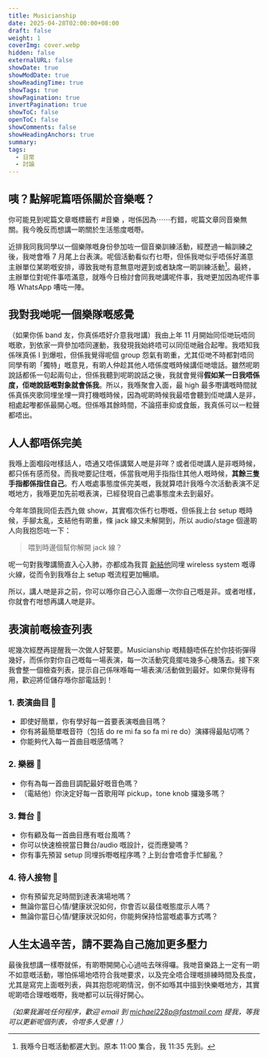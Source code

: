 ```yaml
---
title: Musicianship
date: 2025-04-28T02:00:00+08:00
draft: false
weight: 1
coverImg: cover.webp
hidden: false
externalURL: false
showDate: true
showModDate: true
showReadingTime: true
showTags: true
showPagination: true
invertPagination: true
showToC: false
openToC: false
showComments: false
showHeadingAnchors: true
summary: 
tags:
  - 日常
  - 討論
---
```


## 咦？點解呢篇唔係關於音樂嘅？

你可能見到呢篇文章嘅標籤冇 #音樂 ，咁係因為⋯⋯冇錯，呢篇文章同音樂無關。我今晚反而想講一啲關於生活態度嘅嘢。

近排我同我同學以一個樂隊嘅身份參加咗一個音樂訓練活動，經歷過一輪訓練之後，我哋會喺 7 月尾上台表演。呢個活動看似冇乜嘢，但係我哋似乎唔係好滿意主辦單位某啲嘅安排，導致我哋有意無意咁遲到或者缺席一啲訓練活動[^1]。最終，主辦單位對呢件事唔滿意，就喺今日檢討會同我哋講呢件事，我哋更加因為呢件事喺 WhatsApp 嘈咗一陣。

## 我對我哋呢一個樂隊嘅感覺

（如果你係 band 友，你真係唔好介意我咁講）我由上年 11 月開始同佢哋玩唔同嘅歌，到依家一齊參加唔同運動，我發現我始終唔可以同佢哋融合起嚟。我唔知我係咪真係 I 到爆啦，但係我覺得呢個 group 怨氣有啲重，尤其佢哋不時都對唔同同學有啲「獨特」嘅意見，有啲人仲趁其他人唔係度嘅時候講佢哋壞話。雖然呢啲說話都係一句起兩句止，但係我聽到呢啲說話之後，我就會覺得**假如某一日我唔係度，佢哋說話嘅對象就會係我**。所以，我喺聚會入面，最 high 最多嘢講嘅時間就係真係夾歌同埋坐埋一齊打機嘅時候，因為呢啲時候我最唔會聽到佢哋講人是非，相處起嚟都係最開心嘅。但係喺其餘時間，不論搭車抑或食飯，我真係可以一粒聲都唔出。

## 人人都唔係完美

我喺上面嗰段咁樣話人，唔通又唔係講緊人哋是非咩？或者佢哋講人是非嘅時候，都只係有感而發。而我哋要記住嘅，係當我哋用手指指住其他人嘅時候，**其餘三隻手指都係指住自己**。冇人嘅處事態度係完美嘅，我就算唔計我喺今次活動表演不足嘅地方，我喺更加先前嘅表演，已經發現自己處事態度未去到最好。

今年年頭我同佢去西九做 show，其實嗰次係冇乜嘢嘅，但係我上台 setup 嘅時候，手腳太亂，支結他有啲重，條 jack 線又未解開到，所以 audio/stage 個邊啲人向我抱怨咗一下：

> 喂到時邊個幫你解開 jack 線？

呢一句對我嚟講簡直入心入肺，亦都成為我買 [新結他](../新結他)同埋 wireless system 嘅導火線，從而令到我喺台上 setup 嘅流程更加暢順。

所以，講人哋是非之前，你可以喺你自己心入面爆一次你自己嘅是非。或者咁樣，你就會冇咁想再講人哋是非。

## 表演前嘅檢查列表

呢幾次經歷再提醒我一次做人好緊要。Musicianship 嘅精髓唔係在於你技術彈得幾好，而係你對你自己嘅每一場表演，每一次活動究竟擺咗幾多心機落去。接下來我會整一個檢查列表，提示自己係咪喺每一場表演/活動做到最好。如果你覺得有用，歡迎將佢儲存喺你部電話到！

### 1. 表演曲目 🎵

- 即使好簡單，你有學好每一首要表演嘅曲目嗎？
- 你有將最簡單嘅音符（包括 do re mi fa so fa mi re do）演繹得最貼切嗎？
- 你能夠代入每一首曲目嘅感情嗎？

### 2. 樂器 🎸

- 你有為每一首曲目調配最好嘅音色嗎？
- （電結他）你決定好每一首歌用咩 pickup，tone knob 攞幾多嗎？

### 3. 舞台 🎇

- 你有顧及每一首曲目應有嘅台風嗎？
- 你可以快速檢視當日舞台/audio 嘅設計，從而應變嗎？
- 你有事先預習 setup 同埋拆嘢嘅程序嗎？上到台會唔會手忙腳亂？

### 4. 待人接物 🤝

- 你有預留充足時間到達表演場地嗎？
- 無論你當日心情/健康狀況如何，你會否以最佳嘅態度示人嗎？
- 無論你當日心情/健康狀況如何，你能夠保持恰當嘅處事方式嗎？

## 人生太過辛苦，請不要為自己施加更多壓力

最後我想講一樣嘢就係，有啲嘢開開心心過咗去咪得囉。我哋音樂路上一定有一啲不如意嘅活動，哪怕係場地唔符合我哋要求，以及完全唔合理嘅排練時間及長度，尤其是寫完上面嘅列表，與其抱怨呢啲情況，倒不如喺其中搵到快樂嘅地方，其實呢啲唔合理嘅嘅嘢，我哋都可以玩得好開心。

*（如果我漏咗任何程序，歡迎 email 到 michael228p@fastmail.com 提我，等我可以更新呢個列表，令咁多人受惠！）*


[^1]: 我喺今日嘅活動都遲大到。原本 11:00 集合，我 11:35 先到。
